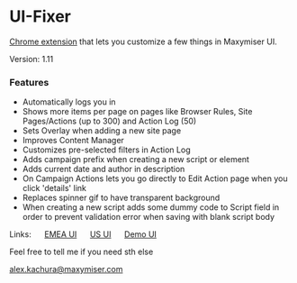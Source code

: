 # UI-Fixer
[Chrome extension](https://chrome.google.com/webstore/detail/ui-fixer/ocpdnkacigphdkeokobanmcinahdfnpd) that lets you customize a few things in Maxymiser UI.

Version: 1.11

### Features
* Automatically logs you in
* Shows more items per page on pages like Browser Rules, Site Pages/Actions (up to 300) and Action Log (50)
* Sets Overlay when adding a new site page
* Improves Content Manager
* Customizes pre-selected filters in Action Log
* Adds campaign prefix when creating a new script or element
* Adds current date and author in description
* On Campaign Actions lets you go directly to Edit Action page when you click 'details' link
* Replaces spinner gif to have transparent background
* When creating a new script adds some dummy code to Script field in order to prevent validation error when saving with blank script body

Links:&nbsp;&nbsp;&nbsp;&nbsp;&nbsp;&nbsp;[EMEA UI](https://ui61.maxymiser.com/)&nbsp;&nbsp;&nbsp;&nbsp;&nbsp;&nbsp;[US UI](https://ui61us.maxymiser.com/)&nbsp;&nbsp;&nbsp;&nbsp;&nbsp;&nbsp;[Demo UI](https://demo.maxymiser.org/)

Feel free to tell me if you need sth else

<alex.kachura@maxymiser.com>